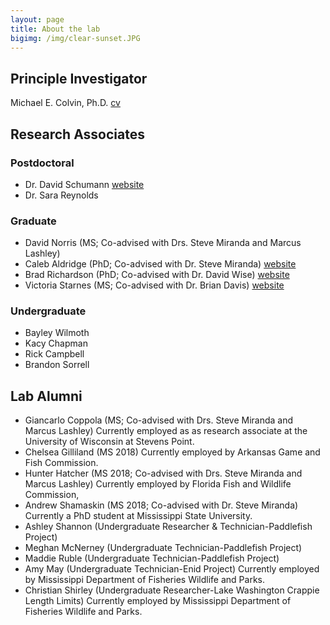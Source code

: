 ```yaml
---
layout: page
title: About the lab
bigimg: /img/clear-sunset.JPG
---
```



## Principle Investigator

Michael E. Colvin, Ph.D. [cv](/cv)


## Research Associates

### Postdoctoral 

* Dr. David Schumann [website](https://daschumann.github.io/)
* Dr. Sara Reynolds

### Graduate 

* David Norris (MS; Co-advised with Drs. Steve Miranda and Marcus Lashley)
* Caleb Aldridge (PhD; Co-advised with Dr. Steve Miranda) [website](https://aldridgecaleb.github.io/)
* Brad Richardson (PhD; Co-advised with Dr. David Wise) [website](http://www.bradley-richardson.com/)
* Victoria Starnes (MS; Co-advised with Dr. Brian Davis) [website](https://victoriastarnes.github.io/)



### Undergraduate

* Bayley Wilmoth
* Kacy Chapman
* Rick Campbell
* Brandon Sorrell

## Lab Alumni

* Giancarlo Coppola (MS; Co-advised with Drs. Steve Miranda and Marcus Lashley) Currently employed as
as research associate at the University of Wisconsin at Stevens Point.
* Chelsea Gilliland (MS 2018) Currently employed by Arkansas Game and Fish Commission.
* Hunter Hatcher (MS 2018; Co-advised with Drs. Steve Miranda and Marcus Lashley) Currently employed by Florida Fish and Wildlife Commission,
* Andrew Shamaskin (MS 2018; Co-advised with Dr. Steve Miranda) Currently a PhD student at Mississippi State University.
* Ashley Shannon (Undergraduate Researcher & Technician-Paddlefish Project)
* Meghan McNerney (Undergraduate Technician-Paddlefish Project)
* Maddie Ruble (Undergraduate Technician-Paddlefish Project)
* Amy May (Undergraduate Technician-Enid Project) Currently employed by Mississippi Department of Fisheries Wildlife and Parks.
* Christian Shirley (Undergraduate Researcher-Lake Washington Crappie Length Limits) Currently employed by Mississippi Department of Fisheries Wildlife and Parks.

